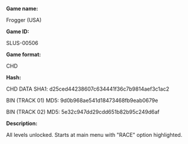 **Game name:**

Frogger (USA)

**Game ID:**

SLUS-00506

**Game format:**

CHD

**Hash:**

CHD DATA SHA1: d25ced44238607c634441f36c7b9814aef3c1ac2

BIN (TRACK 01) MD5: 9d0b968ae541d18473468fb9eab0679e

BIN (TRACK 02) MD5: 5e32c947dd29cdd651b82b95c249d6af

**Description:**

All levels unlocked. Starts at main menu with "RACE" option highlighted.